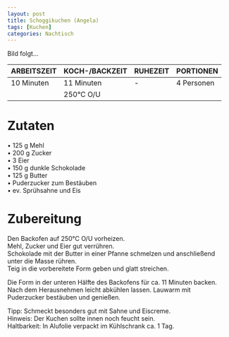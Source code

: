 ```yaml
---
layout: post
title: Schoggikuchen (Angela)
tags: [Kuchen]
categories: Nachtisch
---
```



Bild folgt...

| ARBEITSZEIT | KOCH-/BACKZEIT | RUHEZEIT | PORTIONEN |
|--------------|--------------|--------------|--------------|
| 10 Minuten | 11 Minuten | - | 4 Personen |
|| 250°C O/U |||

# Zutaten
•	125 g Mehl  
•	200 g Zucker  
•	3 Eier  
•	150 g dunkle Schokolade  
•	125 g Butter    
•	Puderzucker zum Bestäuben    
•	ev. Sprühsahne und Eis     


# Zubereitung
Den Backofen auf 250°C O/U vorheizen.  
Mehl, Zucker und Eier gut verrühren.  
Schokolade mit der Butter in einer Pfanne schmelzen und anschließend unter die Masse rühren.  
Teig in die vorbereitete Form geben und glatt streichen. 

Die Form in der unteren Hälfte des Backofens für ca. 11 Minuten backen.  
Nach dem Herausnehmen leicht abkühlen lassen. Lauwarm mit Puderzucker bestäuben und genießen. 

Tipp: Schmeckt besonders gut mit Sahne und Eiscreme.  
Hinweis: Der Kuchen sollte innen noch feucht sein.   
Haltbarkeit: In Alufolie verpackt im Kühlschrank ca. 1 Tag.              
